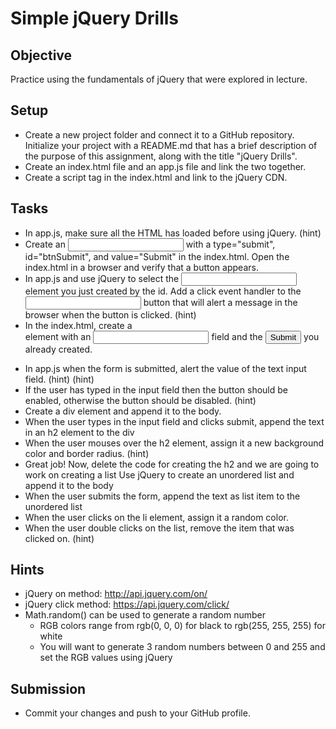 # Simple jQuery Drills
## Objective
Practice using the fundamentals of jQuery that were explored in lecture.

## Setup
* Create a new project folder and connect it to a GitHub repository. Initialize your project with a README.md that has a brief description of the purpose of this assignment, along with the title "jQuery Drills".
* Create an index.html file and an app.js file and link the two together.
* Create a script tag in the index.html and link to the jQuery CDN.
## Tasks
* In app.js, make sure all the HTML has loaded before using jQuery. (hint)
* Create an <input> with a type="submit", id="btnSubmit", and value="Submit" in the index.html. Open the index.html in a browser and verify that a button appears.
* In app.js and use jQuery to select the <input> element you just created by the id.
Add a click event handler to the <input> button that will alert a message in the browser when the button is clicked. (hint)
* In the index.html, create a <form> element with an <input type="text"> field and the <input type="submit"> you already created.
* In app.js when the form is submitted, alert the value of the text input field. (hint) (hint)
* If the user has typed in the input field then the button should be enabled, otherwise the button should be disabled. (hint)
* Create a div element and append it to the body.
* When the user types in the input field and clicks submit, append the text in an h2 element to the div
* When the user mouses over the h2 element, assign it a new background color and border radius. (hint)
* Great job! Now, delete the code for creating the h2 and we are going to work on creating a list
Use jQuery to create an unordered list and append it to the body
* When the user submits the form, append the text as list item to the unordered list
* When the user clicks on the li element, assign it a random color.
* When the user double clicks on the list, remove the item that was clicked on. (hint)
## Hints
* jQuery on method: http://api.jquery.com/on/
* jQuery click method: https://api.jquery.com/click/
* Math.random() can be used to generate a random number
    * RGB colors range from rgb(0, 0, 0) for black to rgb(255, 255, 255) for white
    * You will want to generate 3 random numbers between 0 and 255 and set the RGB values using jQuery
## Submission
* Commit your changes and push to your GitHub profile.